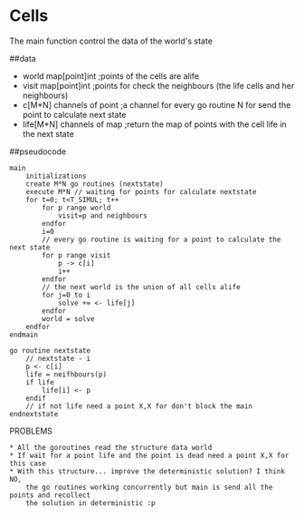 # Cells

The main function control the data of the world's state

##data

* world map[point]int       ;points of the cells are alife
* visit map[point]int       ;points for check the neighbours (the life cells and her neighbours)
* c[M*N] channels of point  ;a channel for every go routine N for send the point to calculate next state
* life[M*N] channels of map ;return the map of points with the cell life in the next state


##pseudocode
```
main 
    initializations
    create M*N go routines (nextstate)
    execute M*N // waiting for points for calculate nextstate
    for t=0; t<T_SIMUL; t++
        for p range world
            visit=p and neighbours
        endfor
        i=0
        // every go routine is waiting for a point to calculate the next state
        for p range visit
            p -> c[i]
            i++
        endfor
        // the next world is the union of all cells alife
        for j=0 to i
            solve += <- life[j]
        endfor
        world = solve
    endfor
endmain

go routine nextstate
    // nextstate - i
    p <- c[i]
    life = neifhbours(p)
    if life
        life[i] <- p
    endif
    // if not life need a point X,X for don't block the main
endnextstate
```

PROBLEMS

    * All the goroutines read the structure data world
    * If wait for a point life and the point is dead need a point X,X for this case
    * With this structure... improve the deterministic solution? I think NO,
        the go routines working concurrently but main is send all the points and recollect
        the solution in deterministic :p

